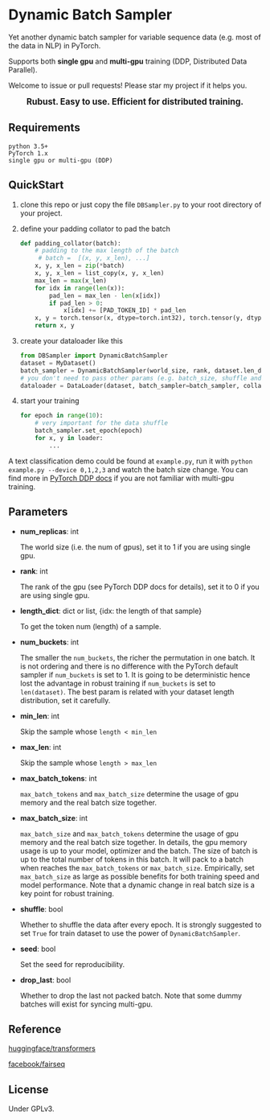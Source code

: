# Dynamic Batch Sampler

Yet another dynamic batch sampler for variable sequence data (e.g. most of the data in NLP) in PyTorch. 

Supports both **single gpu** and **multi-gpu** training (DDP, Distributed Data Parallel).

Welcome to issue or pull requests! Please star my project if it helps you.

<p align=center>
    <b><big>Rubust. Easy to use. Efficient for distributed training.</big></b>
</p>

## Requirements

```
python 3.5+
PyTorch 1.x
single gpu or multi-gpu (DDP)
```

## QuickStart

1. clone this repo or just copy the file ``DBSampler.py`` to your root directory of your project.

2. define your padding collator to pad the batch

   ```python
   def padding_collator(batch):
       # padding to the max length of the batch
    	# batch =  [(x, y, x_len), ...]  
       x, y, x_len = zip(*batch)
       x, y, x_len = list_copy(x, y, x_len)
       max_len = max(x_len)
       for idx in range(len(x)):
           pad_len = max_len - len(x[idx])
           if pad_len > 0:
               x[idx] += [PAD_TOKEN_ID] * pad_len
       x, y = torch.tensor(x, dtype=torch.int32), torch.tensor(y, dtype=torch.long)
       return x, y
   ```

3. create your dataloader like this

   ```python
   from DBSampler import DynamicBatchSampler
   dataset = MyDataset()
   batch_sampler = DynamicBatchSampler(world_size, rank, dataset.len_dict, 64, max_batch_size=32, max_batch_tokens=128, shuffle=True)
   # you don't need to pass other params (e.g. batch_size, shuffle and sampler) 
   dataloader = DataLoader(dataset, batch_sampler=batch_sampler, collate_fn=padding_collator)
   ```

4. start your training

   ```python
   for epoch in range(10):
       # very important for the data shuffle
       batch_sampler.set_epoch(epoch)
       for x, y in loader:
           ...
   ```

A text classification demo could be found at ``example.py``, run it with ``python example.py --device 0,1,2,3`` and watch the batch size change. You can find more in [PyTorch DDP docs](https://pytorch.org/tutorials/intermediate/ddp_tutorial.html) if you are not familiar with multi-gpu training.

## Parameters

- **num_replicas**: int

  The world size (i.e. the num of gpus), set it to 1 if you are using single gpu.

- **rank**: int

  The rank of the gpu (see PyTorch DDP docs for details), set it to 0 if you are using single gpu.

- **length_dict**: dict or list, {idx: the length of that sample}

  To get the token num (length) of a sample.

- **num_buckets**: int

  The smaller the ``num_buckets``, the richer the permutation in one batch. It is not ordering and there is no difference with the PyTorch default sampler if ``num_buckets`` is set to 1. It is going to be deterministic hence lost the advantage in robust training if ``num_buckets`` is set to ``len(dataset)``. The best param is related with your dataset length distribution, set it carefully.

- **min_len**: int

  Skip the sample whose ``length < min_len``

- **max_len**: int

  Skip the sample whose ``length > max_len``

- **max_batch_tokens**: int

  ``max_batch_tokens`` and ``max_batch_size`` determine the usage of gpu memory and the real batch size together.

- **max_batch_size**: int

  ``max_batch_size`` and ``max_batch_tokens`` determine the usage of gpu memory and the real batch size together. In details, the gpu memory usage is up to your model, optimizer and the batch. The size of batch is up to the total number of tokens in this batch. It will pack to a batch when reaches the ``max_batch_tokens`` or ``max_batch_size``. Empirically, set ``max_batch_size`` as large as possible benefits for both training speed and model performance. Note that a dynamic change in real batch size is  a key point for robust training.

- **shuffle**: bool

  Whether to shuffle the data after every epoch. It is strongly suggested to set ``True`` for train dataset to use the power of ``DynamicBatchSampler``.

- **seed**: bool

  Set the seed for reproducibility.

- **drop_last**: bool

  Whether to drop the last not packed batch. Note that some dummy batches will exist for syncing multi-gpu.

## Reference

[huggingface/transformers](https://huggingface.co/transformers/)

[facebook/fairseq](https://github.com/pytorch/fairseq)

## License

Under GPLv3.
